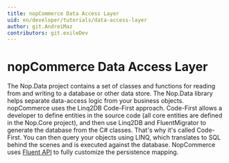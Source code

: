 ```yaml
---
title: nopCommerce Data Access Layer
uid: en/developer/tutorials/data-access-layer
author: git.AndreiMaz
contributors: git.exileDev
---
```


# nopCommerce Data Access Layer

The Nop.Data project contains a set of classes and functions for reading from and writing to a database or other data store. The Nop.Data library helps separate data-access logic from your business objects. nopCommerce uses the Linq2DB Code-First approach. Code-First allows a developer to define entities in the source code (all core entities are defined in the Nop.Core project), and then use Linq2DB and FluentMigrator to generate the database from the C# classes. That's why it's called Code-First. You can then query your objects using LINQ, which translates to SQL behind the scenes and is executed against the database. NopCommerce uses [Fluent API](https://fluentmigrator.github.io/articles/technical/fluent-api-create.html) to fully customize the persistence mapping.
